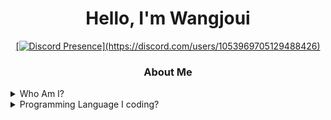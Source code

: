 <h1 align="center">Hello, I'm Wangjoui</h1>
<div align="center">
<a href="https://discord.com/users/1053969705129488426">

[![Discord Presence](https://lanyard-profile-readme.vercel.app/api/1053969705129488426?theme=light&bg=809ecf&animated=false&hideDiscrim=true&borderRadius=30px&idleMessage=Look%20at%20this!,%20a%20cute%20cat!)](https://discord.com/users/1053969705129488426)


</a>
</div>

<h3 align="center">About Me</h3>

<details><summary>Who Am I?</summary>
  <p>

  - 🇻🇳 | I'm From Vietnam
  - 🎮 | I Really like to code and play simulator game like American Truck Simulator, Euro Truck Simulator 2, and i like cat :>
</p>
</details>

<details><summary>Programming Language I coding?</summary>
<p>

  
- <img src="https://cdn.discordapp.com/emojis/1124886129498394684.png" alt="." width="16" height="16"/> JavaScript [<img src="https://cdn.discordapp.com/emojis/932559343600156674.png?size=20" alt="." width="16" height="16"/> [NodeJS](https://nodejs.org/)] (a bit pretty good)
  
</p>
</details>
